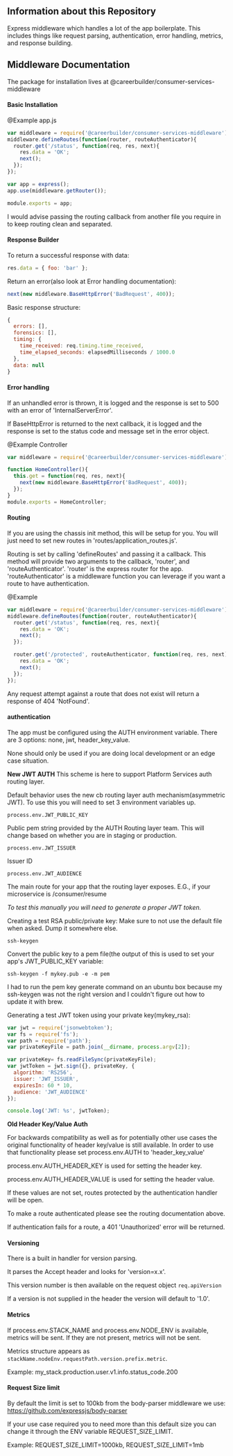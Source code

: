 ## Information about this Repository
Express middleware which handles a lot of the app boilerplate. This includes things like request parsing, authentication, error handling, metrics, and response building.

## Middleware Documentation
The package for installation lives at @careerbuilder/consumer-services-middleware

#### Basic Installation

@Example app.js
```javascript
var middleware = require('@careerbuilder/consumer-services-middleware');
middleware.defineRoutes(function(router, routeAuthenticator){
  router.get('/status', function(req, res, next){
    res.data = 'OK';
    next();
  });
});

var app = express();
app.use(middleware.getRouter());

module.exports = app;
```

I would advise passing the routing callback from another file you require in to keep routing clean and separated.

#### Response Builder

To return a successful response with data:
```javascript
res.data = { foo: 'bar' };
```

Return an error(also look at Error handling documentation):
```javascript
next(new middleware.BaseHttpError('BadRequest', 400));
```

Basic response structure:
```javascript
{
  errors: [],
  forensics: [],
  timing: {
    time_received: req.timing.time_received,
    time_elapsed_seconds: elapsedMilliseconds / 1000.0
  },
  data: null
}
```

#### Error handling
If an unhandled error is thrown, it is logged and the response is set to 500 with an error of 'InternalServerError'.

If BaseHttpError is returned to the next callback, it is logged and the response is set to the status code and message set in the error object.

@Example Controller
```javascript
var middleware = require('@careerbuilder/consumer-services-middleware');

function HomeController(){
  this.get = function(req, res, next){
    next(new middleware.BaseHttpError('BadRequest', 400));
  });
}
module.exports = HomeController;

```

#### Routing
If you are using the chassis init method, this will be setup for you. You will just need to set new routes in 'routes/application\_routes.js'.

Routing is set by calling 'defineRoutes' and passing it a callback. This method will provide two arguments to the callback, 'router', and 'routeAuthenticator'.
'router' is the express router for the app. 'routeAuthenticator' is a middleware function you can leverage if you want a route to have authentication.

@Example
```javascript
var middleware = require('@careerbuilder/consumer-services-middleware');
middleware.defineRoutes(function(router, routeAuthenticator){
  router.get('/status', function(req, res, next){
    res.data = 'OK';
    next();
  });

  router.get('/protected', routeAuthenticator, function(req, res, next){
    res.data = 'OK';
    next();
  });
});
```

Any request attempt against a route that does not exist will return a response of 404 'NotFound'.

#### authentication
The app must be configured using the AUTH environment variable. There are 3 options: none, jwt, header\_key\_value.

None should only be used if you are doing local development or an edge case situation.


**New JWT AUTH**
This scheme is here to support Platform Services auth routing layer.

Default behavior uses the new cb routing layer auth mechanism(asymmetric JWT).
To use this you will need to set 3 environment variables up.

`process.env.JWT_PUBLIC_KEY`

Public pem string provided by the AUTH Routing layer team. This will change based on whether you are in staging or production.

`process.env.JWT_ISSUER`

Issuer ID

`process.env.JWT_AUDIENCE`

The main route for your app that the routing layer exposes.
E.G., if your microservice is /consumer/resume 


*To test this manually you will need to generate a proper JWT token.*

Creating a test RSA public/private key:
Make sure to not use the default file when asked. Dump it somewhere else.
```
ssh-keygen
```

Convert the public key to a pem file(the output of this is used to set your app's JWT\_PUBLIC\_KEY variable:
```
ssh-keygen -f mykey.pub -e -m pem
```
I had to run the pem key generate command on an ubuntu box because my ssh-keygen was not the right version and I couldn't figure out how to update it with brew.

Generating a test JWT token using your private key(mykey\_rsa):
```javascript
var jwt = require('jsonwebtoken');
var fs = require('fs');
var path = require('path');
var privateKeyFile = path.join(__dirname, process.argv[2]);

var privateKey= fs.readFileSync(privateKeyFile);
var jwtToken = jwt.sign({}, privateKey, {
  algorithm: 'RS256',
  issuer: 'JWT_ISSUER',
  expiresIn: 60 * 10,
  audience: 'JWT_AUDIENCE'
});

console.log('JWT: %s', jwtToken);
```

**Old Header Key/Value Auth**

For backwards compatibility as well as for potentially other use cases the original functionality of header key/value is still available. In order to use that functionality please set
process.env.AUTH to 'header\_key\_value'

process.env.AUTH\_HEADER\_KEY is used for setting the header key.

process.env.AUTH\_HEADER\_VALUE is used for setting the header value.

If these values are not set, routes protected by the authentication handler will be open.

To make a route authenticated please see the routing documentation above.

If authentication fails for a route, a 401 'Unauthorized' error will be returned.

#### Versioning
There is a built in handler for version parsing.

It parses the Accept header and looks for 'version=x.x'.

This version number is then available on the request object `req.apiVersion`

If a version is not supplied in the header the version will default to '1.0'.

#### Metrics
If process.env.STACK\_NAME and process.env.NODE\_ENV is available, metrics will be sent.  If they are not present, metrics will not be sent.

Metrics structure appears as `stackName.nodeEnv.requestPath.version.prefix.metric`.

Example: my\_stack.production.user.v1.info.status\_code.200

#### Request Size limit
By default the limit is set to 100kb from the body-parser middleware we use: https://github.com/expressjs/body-parser

If your use case required you to need more than this default size you can change it through the ENV variable REQUEST\_SIZE\_LIMIT.

Example: REQUEST\_SIZE\_LIMIT=1000kb, REQUEST\_SIZE\_LIMIT=1mb



